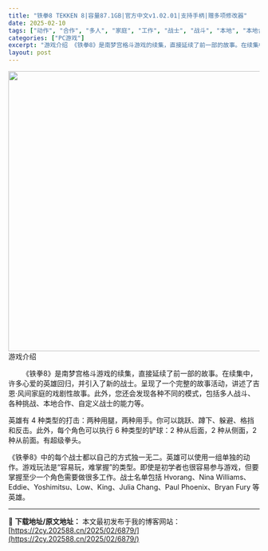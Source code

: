 ```yaml
---
title: "铁拳8 TEKKEN 8|容量87.1GB|官方中文v1.02.01|支持手柄|赠多项修改器"
date: 2025-02-10
tags: ["动作", "合作", "多人", "家庭", "工作", "战士", "战斗", "本地", "本地合作", "角色"]
categories: ["PC游戏"]
excerpt: "游戏介绍 《铁拳8》是南梦宫格斗游戏的续集，直接延续了前一部的故事。在续集中，许多心爱的英雄回归，并引入了新的战士。呈现了一个完整的故事活动，讲述了吉恩·风间家庭的戏剧性故事。此外，您还会发现各种不同的模式，包括多人战斗、各种挑战、本地合作、自定义战士的能力等。 英雄有 4 种类型的打击：两种用腿，&hellip;"
layout: post
---
```


<img src="https://2cy.202588.cn/wp-content/uploads/2025/02/2025021115295464.webp" alt="" width="1000" height="562" class="aligncenter size-full wp-image-7169" />
游戏介绍
<p style="white-space: normal; text-indent: 2em; text-align: left;">《铁拳8》是南梦宫格斗游戏的续集，直接延续了前一部的故事。在续集中，许多心爱的英雄回归，并引入了新的战士。呈现了一个完整的故事活动，讲述了吉恩·风间家庭的戏剧性故事。此外，您还会发现各种不同的模式，包括多人战斗、各种挑战、本地合作、自定义战士的能力等。

英雄有 4 种类型的打击：两种用腿，两种用手。你可以跳跃、蹲下、躲避、格挡和反击。此外，每个角色可以执行 6 种类型的铲球：2 种从后面，2 种从侧面，2 种从前面。有超级拳头。

《铁拳8》中的每个战士都以自己的方式独一无二。英雄可以使用一组单独的动作。游戏玩法是“容易玩，难掌握”的类型。即使是初学者也很容易参与游戏，但要掌握至少一个角色需要做很多工作。战士名单包括 Hvorang、Nina Williams、Eddie、Yoshimitsu、Low、King、Julia Chang、Paul Phoenix、Bryan Fury 等英雄。</p>


---
📖 **下载地址/原文地址：** 本文最初发布于我的博客网站：[https://2cy.202588.cn/2025/02/6879/](https://2cy.202588.cn/2025/02/6879/)
